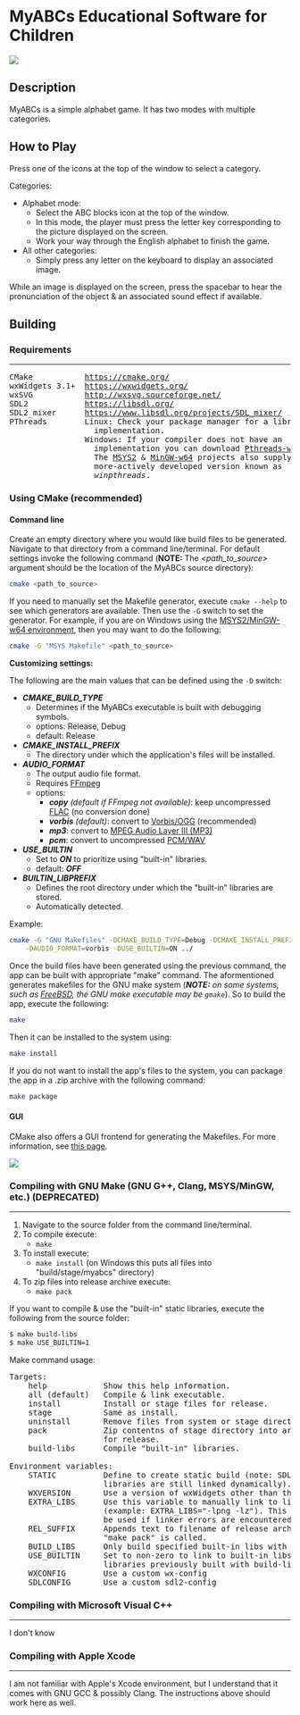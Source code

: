 
# MyABCs Educational Software for Children

<img src="https://antumdeluge.github.io/myabcs/data/icon.svg" style="display:block;margin-left:auto;margin-right:auto;" />

## Description

MyABCs is a simple alphabet game. It has two modes with multiple categories.

## How to Play

Press one of the icons at the top of the window to select a category.

Categories:
- Alphabet mode:
    - Select the ABC blocks icon at the top of the window.
    - In this mode, the player must press the letter key corresponding to the picture displayed on the screen.
    - Work your way through the English alphabet to finish the game.
- All other categories:
    - Simply press any letter on the keyboard to display an associated image.

While an image is displayed on the screen, press the spacebar to hear the pronunciation of the object & an associated sound effect if available.

## Building 

### Requirements
---

<pre>
CMake           <a href="https://cmake.org/">https://cmake.org/</a>
wxWidgets 3.1+  <a href="https://wxwidgets.org/">https://wxwidgets.org/</a>
wxSVG           <a href="http://wxsvg.sourceforge.net/">http://wxsvg.sourceforge.net/</a>
SDL2            <a href="https://libsdl.org/">https://libsdl.org/</a>
SDL2_mixer      <a href="https://www.libsdl.org/projects/SDL_mixer/">https://www.libsdl.org/projects/SDL_mixer/</a>
PThreads        Linux: Check your package manager for a library
                  implementation.
                Windows: If your compiler does not have an
                  implementation you can download <a href="http://sourceware.org/pthreads-win32/">Pthreads-w32</a>.
                  The <a href="https://www.msys2.org/">MSYS2</a> & <a href="http://mingw-w64.org/doku.php">MinGW-w64</a> projects also supply a
                  more-actively developed version known as
                  <i>winpthreads</i>.
</pre>


### Using CMake (recommended)

#### Command line

Create an empty directory where you would like build files to be generated. Navigate to that directory from a command line/terminal. For default settings invoke the following command (**NOTE:** The *&lt;path_to_source&gt;* argument should be the location of the MyABCs source directory):

```sh
cmake <path_to_source>
```

If you need to manually set the Makefile generator, execute `cmake --help` to see which generators are available. Then use the `-G` switch to set the generator. For example, if you are on Windows using the [MSYS2/MinGW-w64 environment](https://www.msys2.org/), then you may want to do the following:

```sh
cmake -G "MSYS Makefile" <path_to_source>
```

**Customizing settings:**

The following are the main values that can be defined using the `-D` switch:

- ***CMAKE_BUILD_TYPE***
  - Determines if the MyABCs executable is built with debugging symbols.
  - options: Release, Debug
  - default: Release
- ***CMAKE_INSTALL_PREFIX***
  - The directory under which the application's files will be installed.
- ***AUDIO_FORMAT***
  - The output audio file format.
  - Requires [FFmpeg](https://ffmpeg.org/)
  - options:
    - ***copy*** *(default if FFmpeg not available)*: keep uncompressed [FLAC](https://xiph.org/flac/) (no conversion done)
	- ***vorbis*** *(default)*: convert to [Vorbis/OGG](https://xiph.org/vorbis/) (recommended)
	- ***mp3***: convert to [MPEG Audio Layer III (MP3)](https://en.wikipedia.org/wiki/MP3)
	- ***pcm***: convert to uncompressed [PCM/WAV](https://en.wikipedia.org/wiki/WAV)
- ***USE_BUILTIN***
  - Set to ***ON*** to prioritize using "built-in" libraries.
  - default: ***OFF***
- ***BUILTIN_LIBPREFIX***
  - Defines the root directory under which the "built-in" libraries are stored.
  - Automatically detected.

Example:

```sh
cmake -G "GNU Makefiles" -DCMAKE_BUILD_TYPE=Debug -DCMAKE_INSTALL_PREFIX=/usr/local \
	-DAUDIO_FORMAT=vorbis -DUSE_BUILTIN=ON ../
```

Once the build files have been generated using the previous command, the app can be built with appropriate "make" command. The aformentioned generates makefiles for the GNU make system (***NOTE:*** *on some systems, such as [FreeBSD](https://www.freebsd.org/), the GNU make executable may be `gmake`*). So to build the app, execute the following:

```sh
make
```

Then it can be installed to the system using:

```sh
make install
```

If you do not want to install the app's files to the system, you can package the app in a .zip archive with the following command:

```sh
make package
```

#### GUI

CMake also offers a GUI frontend for generating the Makefiles. For more information, see [this page](https://cmake.org/runningcmake/).

<img src="https://cmake.org/wp-content/uploads/2018/10/cmake-gui.png" style="display:block;margin-left:auto;margin-right:auto;" />


### Compiling with GNU Make (GNU G++, Clang, MSYS/MinGW, etc.) (DEPRECATED)
---

1. Navigate to the source folder from the command line/terminal.
2. To compile execute:
    - `make`
3. To install execute:
    - `make install` (on Windows this puts all files into "build/stage/myabcs" directory)
4. To zip files into release archive execute:
    - `make pack`

If you want to compile & use the "built-in" static libraries, execute the following
from the source folder:

```sh
$ make build-libs
$ make USE_BUILTIN=1
```

Make command usage:
<pre>
Targets:
    help            Show this help information.
    all (default)   Compile & link executable.
    install         Install or stage files for release.
    stage           Same as install.
    uninstall       Remove files from system or stage directory.
    pack            Zip contentns of stage directory into archive
                    for release.
    build-libs      Compile "built-in" libraries.

Environment variables:
    STATIC          Define to create static build (note: SDL
                    libraries are still linked dynamically).
    WXVERSION       Use a version of wxWidgets other than the default.
    EXTRA_LIBS      Use this variable to manually link to libraries
                    (example: EXTRA_LIBS="-lpng -lz"). This should only
                    be used if linker errors are encountered.
    REL_SUFFIX      Appends text to filename of release archive when
                    "make pack" is called.
    BUILD_LIBS      Only build specified built-in libs with build-libs target.
    USE_BUILTIN     Set to non-zero to link to built-in libs. Only works if
                    libraries previously built with build-libs target called.
    WXCONFIG        Use a custom wx-config
    SDLCONFIG       Use a custom sdl2-config
</pre>


### Compiling with Microsoft Visual C++
---

I don't know


### Compiling with Apple Xcode
---

I am not familiar with Apple's Xcode environment, but I understand that it
comes with GNU GCC & possibly Clang. The instructions above should work here as
well.
